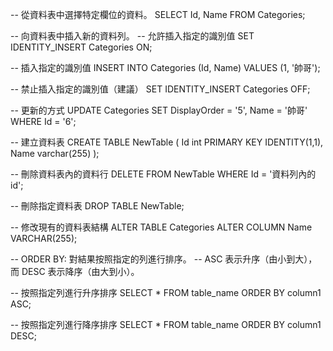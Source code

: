 -- 從資料表中選擇特定欄位的資料。
SELECT Id, Name
FROM Categories;

-- 向資料表中插入新的資料列。
-- 允許插入指定的識別值
SET IDENTITY_INSERT Categories ON;

-- 插入指定的識別值
INSERT INTO Categories (Id, Name)
VALUES (1, '帥哥');

-- 禁止插入指定的識別值（建議）
SET IDENTITY_INSERT Categories OFF;

-- 更新的方式
UPDATE Categories
SET DisplayOrder = '5', Name = '帥哥'
WHERE Id = '6';

-- 建立資料表
CREATE TABLE NewTable (
    Id int PRIMARY KEY IDENTITY(1,1),
    Name varchar(255)
);

-- 刪除資料表內的資料行
DELETE FROM NewTable WHERE Id = '資料列內的id';

-- 刪除指定資料表
DROP TABLE NewTable;

-- 修改現有的資料表結構
ALTER TABLE Categories ALTER COLUMN Name VARCHAR(255);

-- ORDER BY: 對結果按照指定的列進行排序。
-- ASC 表示升序（由小到大），而 DESC 表示降序（由大到小）。

-- 按照指定列進行升序排序
SELECT * FROM table_name ORDER BY column1 ASC;

-- 按照指定列進行降序排序
SELECT * FROM table_name ORDER BY column1 DESC;

